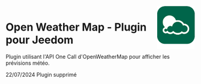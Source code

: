 <img align="right" src="../images/owm_icon.png" width="100">

# Open Weather Map - Plugin pour Jeedom

Plugin utilisant l'API One Call d'OpenWeatherMap pour afficher les prévisions météo.


22/07/2024 Plugin supprimé
